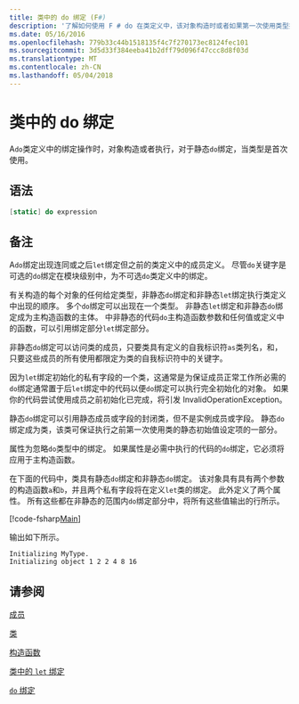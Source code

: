 ```yaml
---
title: 类中的 do 绑定 (F#)
description: '了解如何使用 F # do 在类定义中，该对象构造时或者如果第一次使用类型执行操作的绑定。'
ms.date: 05/16/2016
ms.openlocfilehash: 779b33c44b1518135f4c7f270173ec8124fec101
ms.sourcegitcommit: 3d5d33f384eeba41b2dff79d096f47ccc8d8f03d
ms.translationtype: MT
ms.contentlocale: zh-CN
ms.lasthandoff: 05/04/2018
---
```

# <a name="do-bindings-in-classes"></a>类中的 do 绑定

A`do`类定义中的绑定操作时，对象构造或者执行，对于静态`do`绑定，当类型是首次使用。


## <a name="syntax"></a>语法

```fsharp
[static] do expression
```

## <a name="remarks"></a>备注
A`do`绑定出现连同或之后`let`绑定但之前的类定义中的成员定义。 尽管`do`关键字是可选的`do`绑定在模块级别中，为不可选`do`类定义中的绑定。

有关构造的每个对象的任何给定类型，非静态`do`绑定和非静态`let`绑定执行类定义中出现的顺序。 多个`do`绑定可以出现在一个类型。 非静态`let`绑定和非静态`do`绑定成为主构造函数的主体。 中非静态的代码`do`主构造函数参数和任何值或定义中的函数，可以引用绑定部分`let`绑定部分。

非静态`do`绑定可以访问类的成员，只要类具有定义的自我标识符`as`类列名，和，只要这些成员的所有使用都限定为类的自我标识符中的关键字。

因为`let`绑定初始化的私有字段的一个类，这通常是为保证成员正常工作所必需的`do`绑定通常置于后`let`绑定中的代码以便`do`绑定可以执行完全初始化的对象。 如果你的代码尝试使用成员之前初始化已完成，将引发 InvalidOperationException。

静态`do`绑定可以引用静态成员或字段的封闭类，但不是实例成员或字段。 静态`do`绑定成为类，该类可保证执行之前第一次使用类的静态初始值设定项的一部分。

属性为忽略`do`类型中的绑定。 如果属性是必需中执行的代码的`do`绑定，它必须将应用于主构造函数。

在下面的代码中，类具有静态`do`绑定和非静态`do`绑定。 该对象具有具有两个参数的构造函数`a`和`b`，并且两个私有字段将在定义`let`类的绑定。 此外定义了两个属性。 所有这些都在非静态的范围内`do`绑定部分中，将所有这些值输出的行所示。

[!code-fsharp[Main](../../../../samples/snippets/fsharp/lang-ref-1/snippet3101.fs)]

输出如下所示。

```console
Initializing MyType.
Initializing object 1 2 2 4 8 16
```

## <a name="see-also"></a>请参阅
[成员](index.md)

[类](../classes.md)

[构造函数](constructors.md)

[类中的 `let` 绑定](let-bindings-in-classes.md)

[`do` 绑定](../functions/do-Bindings.md)
